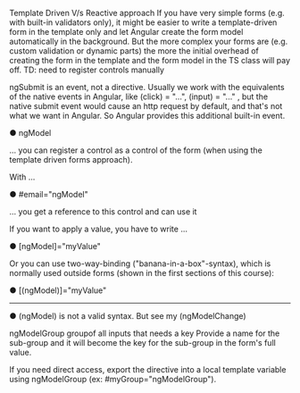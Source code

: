 Template Driven V/s Reactive approach
If you have very simple forms (e.g. with built-in validators only), it might be easier to write a template-driven form in the template only and let Angular create the form model automatically in the background. But the more complex your forms are (e.g. custom validation or dynamic parts) the more the initial overhead of creating the form in the template and the form model in the TS class will pay off.
TD: need to register controls manually

ngSubmit is an event, not a directive.
Usually we work with the equivalents of the native events in Angular, like (click) = "...", (input) = "..." , but the native submit event would cause an http request by default, and that's not what we want in Angular. So Angular provides this additional built-in event.

● ngModel

... you can register a control as a control of the form (when using the template driven forms approach).

With ...

● #email="ngModel"

... you get a reference to this control and can use it 

If you want to apply a value, you have to write ...

● [ngModel]="myValue"

Or you can use two-way-binding ("banana-in-a-box"-syntax), which is normally used outside forms (shown in the first sections of this course):

● [(ngModel)]="myValue"

-----

● (ngModel) is not a valid syntax. But see my (ngModelChange) 

ngModelGroup groupof all inputs that needs a key
Provide a name for the sub-group and it will become the key for the sub-group in the form's full value.

If you need direct access, export the directive into a local template variable using ngModelGroup (ex: #myGroup="ngModelGroup").